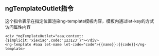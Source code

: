 ## ngTemplateOutlet指令

这个指令表示在指定位置渲染ng-template模板内容，模板内通过let-key的方式访问属性内容

```
<div *ngTemplateOutlet="aaa;context:{$implicit:'xiexiao',code:'123123'}"></div>
<ng-template #aaa let-name let-code="code">{{name}}:{{code}}</ng-template>
```

